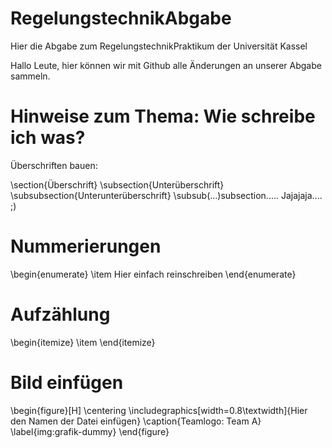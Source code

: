 ﻿# RegelungstechnikAbgabe
Hier die Abgabe zum RegelungstechnikPraktikum der Universität Kassel

Hallo Leute, hier können wir mit Github alle Änderungen an unserer Abgabe sammeln. 

# Hinweise zum Thema: Wie schreibe ich was?

Überschriften bauen:

\section{Überschrift}
\subsection{Unterüberschrift}
\subsubsection{Unterunterüberschrift}
\subsub(...)subsection..... Jajajaja.... ;)

# Nummerierungen
\begin{enumerate}
\item Hier einfach reinschreiben
\end{enumerate}

# Aufzählung
\begin{itemize}
\item
\end{itemize}

# Bild einfügen
\begin{figure}[H]
	\centering
	\includegraphics[width=0.8\textwidth]{Hier den Namen der Datei einfügen}
	\caption{Teamlogo: Team A}
	\label{img:grafik-dummy}
\end{figure}
